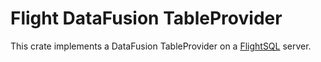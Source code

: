 # Flight DataFusion TableProvider

This crate implements a DataFusion TableProvider on a [FlightSQL](https://arrow.apache.org/docs/format/FlightSql.html) server.
